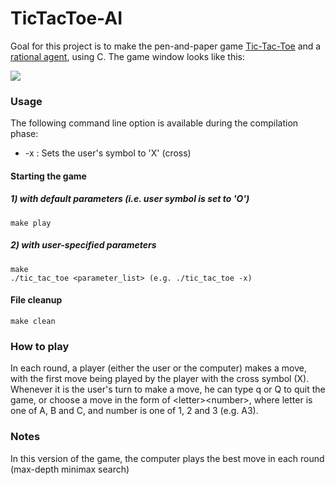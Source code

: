 # TicTacToe-AI
Goal for this project is to make the pen-and-paper game [Tic-Tac-Toe](https://en.wikipedia.org/wiki/Tic-tac-toe) and a
[rational agent](https://en.wikipedia.org/wiki/Rational_agent), using C. The game window looks like this:

![](https://i.imgur.com/Xdk4HAt.png)

### Usage
The following command line option is available during the compilation phase:

- \-x : Sets the user's symbol to 'X' (cross)

#### Starting the game
##### 1) with default parameters (i.e. user symbol is set to 'O')
```
make play
```
##### 2) with user-specified parameters
```
make
./tic_tac_toe <parameter_list> (e.g. ./tic_tac_toe -x)
```

#### File cleanup
```
make clean
```

### How to play
In each round, a player (either the user or the computer) makes a move, with the first move
being played by the player with the cross symbol (X). Whenever it is the user's turn to make
a move, he can type q or Q to quit the game, or choose a move in the form of \<letter\>\<number\>,
where letter is one of A, B and C, and number is one of 1, 2 and 3 (e.g. A3).

### Notes
In this version of the game, the computer plays the best move in each round (max-depth minimax search)
